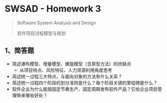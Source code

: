 # SWSAD - Homework 3

> Software System Analysis and Design
>
> 软件项目过程模型与规划

## 1、简答题

- 简述瀑布模型、增量模型、螺旋模型（含原型方法）的优缺点
  - 从项目特点、风险特征、人力资源利用角度思考
- 简述统一过程三大特点，与面向对象的方法有什么关系？
- 简述统一过程四个阶段的划分准则是什么？每个阶段关键的里程碑是什么？
- 软件企业为什么能按固定节奏生产、固定周期发布软件产品？它给企业项目管理带来哪些好处？